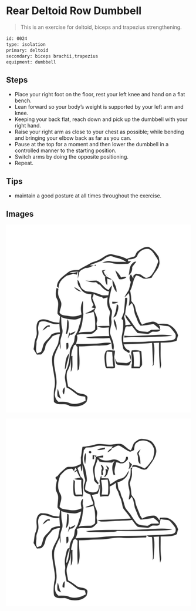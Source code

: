 # Rear Deltoid Row Dumbbell
> This is an exercise for deltoid, biceps and trapezius strengthening.

``` 
id: 0024 
type: isolation 
primary: deltoid 
secondary: biceps brachii,trapezius 
equipment: dumbbell 
``` 

## Steps

 - Place your right foot on the floor, rest your left knee and hand on a flat bench.
 - Lean forward so your body’s weight is supported by your left arm and knee.
 - Keeping your back flat, reach down and pick up the dumbbell with your right hand.
 - Raise your right arm as close to your chest as possible; while bending and bringing your elbow back as far as you can.
 - Pause at the top for a moment and then lower the dumbbell in a controlled manner to the starting position.
 - Switch arms by doing the opposite positioning.
 - Repeat.

## Tips

 - maintain a good posture at all times throughout the exercise.

## Images

![](./../svg/0024-relaxation.svg)

![](./../svg/0024-tension.svg)
